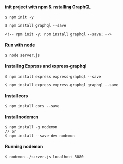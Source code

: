     
#### init project with npm & installing GraphQL

    $ npm init -y

    $ npm install graphql --save

    <!-- npm init -y; npm install graphql --save; -->

#### Run with node

    $ node server.js

#### Installing Express and express-graphql 

    $ npm install express express-graphql --save

    $ npm install express express-graphql graphql --save


#### Install cors

    $ npm install cors --save


#### Install nodemon

    $ npm install -g nodemon
    // or
    $ npm install --save-dev nodemon

#### Running nodemon

    $ nodemon ./server.js localhost 8080





<!-- npm init -y; npm install express express-graphql graphql cors --save; npm install --save-dev nodemon -->